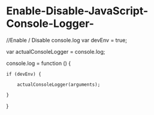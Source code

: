 # Enable-Disable-JavaScript-Console-Logger-

//Enable / Disable console.log
var devEnv = true;

var actualConsoleLogger = console.log;

console.log = function () {

    if (devEnv) {
    
        actualConsoleLogger(arguments);
        
    }
}

